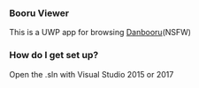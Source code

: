 ### Booru Viewer ###

This is a UWP app for browsing [Danbooru](donmai.us)(NSFW)

### How do I get set up? ###

Open the .sln with Visual Studio 2015 or 2017